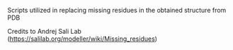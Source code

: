 Scripts  utilized in replacing missing residues in the obtained structure from PDB


Credits to Andrej Sali Lab (https://salilab.org/modeller/wiki/Missing_residues)

